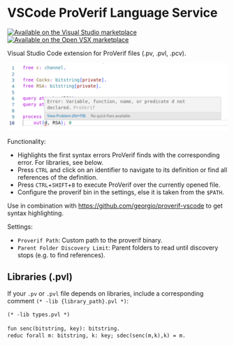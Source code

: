 # VSCode ProVerif Language Service

[![Available on the Visual Studio marketplace][vs-marketplace-shield]][vs-marketplace-link]
[![Available on the Open VSX marketplace][open-vsx-shield]][open-vsx-link]

[vs-marketplace-shield]: https://img.shields.io/visual-studio-marketplace/v/ProVerif.vscode-proverif?label=Visual%20Studio%20Marketplace
[vs-marketplace-link]: https://marketplace.visualstudio.com/items?itemName=ProVerif.vscode-proverif

[open-vsx-shield]: https://img.shields.io/open-vsx/v/ProVerif/vscode-proverif
[open-vsx-link]: https://open-vsx.org/extension/ProVerif/vscode-proverif

Visual Studio Code extension for ProVerif files (.pv, .pvl, .pcv). 

![Screenshot showing how the extension shows errors from ProVerif](./docs/sample.png)

Functionality:
- Highlights the first syntax errors ProVerif finds with the corresponding error. For libraries, see below.
- Press `CTRL` and click on an identifier to navigate to its definition or find all references of the definition.
- Press `CTRL`+`SHIFT`+`B` to execute ProVerif over the currently opened file.
- Configure the proverif bin in the settings, else it is taken from the `$PATH`.

Use in combination with https://github.com/georgio/proverif-vscode to get syntax highlighting.

Settings:
- `Proverif Path`: Custom path to the proverif binary.
- `Parent Folder Discovery Limit`: Parent folders to read until discovery stops (e.g. to find references).

## Libraries (.pvl)

If your `.pv` or `.pvl` file depends on libraries, include a corresponding comment `(* -lib {library_path}.pvl *)`:

```proverif
(* -lib types.pvl *)

fun senc(bitstring, key): bitstring.
reduc forall m: bitstring, k: key; sdec(senc(m,k),k) = m.
```
